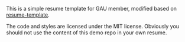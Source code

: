 This is a simple resume template for GAU member, modified based on [resume-template](https://github.com/jglovier/resume-template). 

The code and styles are licensed under the MIT license. Obviously you should not use the content of this demo repo in your own resume.
